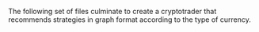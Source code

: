 The following set of files culminate to create a cryptotrader that recommends strategies in graph format according to the type of currency.
